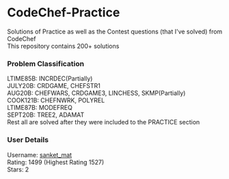 # CodeChef-Practice
Solutions of Practice as well as the Contest questions (that I've solved) from CodeChef  
This repository contains 200+ solutions  

### Problem Classification
LTIME85B: INCRDEC(Partially)  
JULY20B: CRDGAME, CHEFSTR1  
AUG20B: CHEFWARS, CRDGAME3, LINCHESS, SKMP(Partially)  
COOK121B: CHEFNWRK, POLYREL  
LTIME87B: MODEFREQ  
SEPT20B: TREE2, ADAMAT  
Rest all are solved after they were included to the PRACTICE section  

### User Details
Username: [sanket_mat](https://www.codechef.com/users/sanket_mat)  
Rating: 1499 (Highest Rating 1527)  
Stars: 2  
